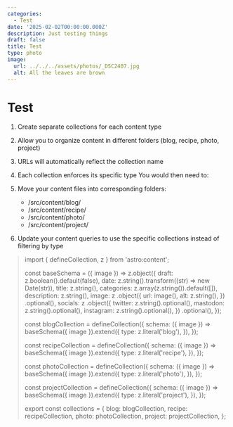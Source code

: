 ```yaml
---
categories:
  - Test
date: '2025-02-02T00:00:00.000Z'
description: Just testing things
draft: false
title: Test
type: photo
image:
  url: ../../../assets/photos/_DSC2407.jpg
  alt: All the leaves are brown
---
```


# Test

1. Create separate collections for each content type
2. Allow you to organize content in different folders (blog, recipe, photo, project)
3. URLs will automatically reflect the collection name
4. Each collection enforces its specific type
You would then need to:

1. Move your content files into corresponding folders:
   - /src/content/blog/
   - /src/content/recipe/
   - /src/content/photo/
   - /src/content/project/
2. Update your content queries to use the specific collections instead of filtering by type

<blockquote>
import { defineCollection, z } from 'astro:content';

const baseSchema = ({ image }) =>
  z.object({
    draft: z.boolean().default(false),
    date: z.string().transform((str) => new Date(str)),
    title: z.string(),
    categories: z.array(z.string()).default([]),
    description: z.string(),
    image: z
      .object({
        url: image(),
        alt: z.string(),
      })
      .optional(),
    socials: z
      .object({
        twitter: z.string().optional(),
        mastodon: z.string().optional(),
        instagram: z.string().optional(),
      })
      .optional(),
  });

const blogCollection = defineCollection({
  schema: ({ image }) => baseSchema({ image }).extend({
    type: z.literal('blog'),
  }),
});

const recipeCollection = defineCollection({
  schema: ({ image }) => baseSchema({ image }).extend({
    type: z.literal('recipe'),
  }),
});

const photoCollection = defineCollection({
  schema: ({ image }) => baseSchema({ image }).extend({
    type: z.literal('photo'),
  }),
});

const projectCollection = defineCollection({
  schema: ({ image }) => baseSchema({ image }).extend({
    type: z.literal('project'),
  }),
});

export const collections = {
  blog: blogCollection,
  recipe: recipeCollection,
  photo: photoCollection,
  project: projectCollection,
};
</blockquote>